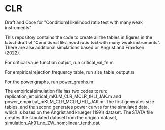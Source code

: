 # CLR
Draft and Code for "Conditional likelihood ratio test with many weak instruments"

This repository contains the code to create all the tables in figures in the latest draft of "Conditional likelihood ratio test with many weak instruments". There are also additional simulations based on Angrist and Frandsen (2022).

For critical value function output, run critical_val_fn.m

For empirical rejection frequency table, run size_table_output.m

For the power graphs, run power_graphs.m

The empirical simulation file has two codes to run: replication_empirical_mKLM_CLR_MCLR_tHLI_JAK.m and power_empirical_mKLM_CLR_MCLR_tHLI_JAK.m. The first generates size tables, and the second generates power curves for the simulated data, which is based on the Angrist and krueger (1991) dataset. The STATA file creates the simulated dataset from the original dataset, simulation_AK91_no_ZW_homolinear_tenth.dat. 

